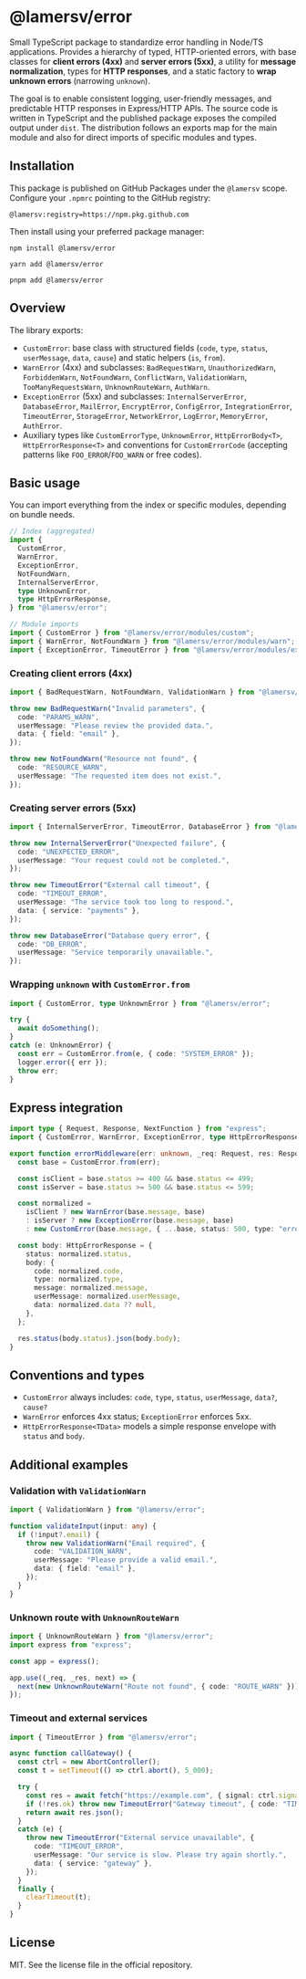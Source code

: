 # @lamersv/error

Small TypeScript package to standardize error handling in Node/TS applications. Provides a hierarchy of typed, HTTP-oriented errors, with base classes for **client errors (4xx)** and **server errors (5xx)**, a utility for **message normalization**, types for **HTTP responses**, and a static factory to **wrap unknown errors** (narrowing `unknown`).

The goal is to enable consistent logging, user-friendly messages, and predictable HTTP responses in Express/HTTP APIs. The source code is written in TypeScript and the published package exposes the compiled output under `dist`. The distribution follows an exports map for the main module and also for direct imports of specific modules and types.

## Installation

This package is published on GitHub Packages under the `@lamersv` scope. Configure your `.npmrc` pointing to the GitHub registry:

```
@lamersv:registry=https://npm.pkg.github.com
```

Then install using your preferred package manager:

```
npm install @lamersv/error
```

```
yarn add @lamersv/error
```

```
pnpm add @lamersv/error
```

## Overview

The library exports:

- `CustomError`: base class with structured fields (`code`, `type`, `status`, `userMessage`, `data`, `cause`) and static helpers (`is`, `from`).
- `WarnError` (4xx) and subclasses: `BadRequestWarn`, `UnauthorizedWarn`, `ForbiddenWarn`, `NotFoundWarn`, `ConflictWarn`, `ValidationWarn`, `TooManyRequestsWarn`, `UnknownRouteWarn`, `AuthWarn`.
- `ExceptionError` (5xx) and subclasses: `InternalServerError`, `DatabaseError`, `MailError`, `EncryptError`, `ConfigError`, `IntegrationError`, `TimeoutError`, `StorageError`, `NetworkError`, `LogError`, `MemoryError`, `AuthError`.
- Auxiliary types like `CustomErrorType`, `UnknownError`, `HttpErrorBody<T>`, `HttpErrorResponse<T>` and conventions for `CustomErrorCode` (accepting patterns like `FOO_ERROR`/`FOO_WARN` or free codes).

## Basic usage

You can import everything from the index or specific modules, depending on bundle needs.

```ts
// Index (aggregated)
import {
  CustomError,
  WarnError,
  ExceptionError,
  NotFoundWarn,
  InternalServerError,
  type UnknownError,
  type HttpErrorResponse,
} from "@lamersv/error";

// Module imports
import { CustomError } from "@lamersv/error/modules/custom";
import { WarnError, NotFoundWarn } from "@lamersv/error/modules/warn";
import { ExceptionError, TimeoutError } from "@lamersv/error/modules/exception";
```

### Creating client errors (4xx)

```ts
import { BadRequestWarn, NotFoundWarn, ValidationWarn } from "@lamersv/error";

throw new BadRequestWarn("Invalid parameters", {
  code: "PARAMS_WARN",
  userMessage: "Please review the provided data.",
  data: { field: "email" },
});

throw new NotFoundWarn("Resource not found", {
  code: "RESOURCE_WARN",
  userMessage: "The requested item does not exist.",
});
```

### Creating server errors (5xx)

```ts
import { InternalServerError, TimeoutError, DatabaseError } from "@lamersv/error";

throw new InternalServerError("Unexpected failure", {
  code: "UNEXPECTED_ERROR",
  userMessage: "Your request could not be completed.",
});

throw new TimeoutError("External call timeout", {
  code: "TIMEOUT_ERROR",
  userMessage: "The service took too long to respond.",
  data: { service: "payments" },
});

throw new DatabaseError("Database query error", {
  code: "DB_ERROR",
  userMessage: "Service temporarily unavailable.",
});
```

### Wrapping `unknown` with `CustomError.from`

```ts
import { CustomError, type UnknownError } from "@lamersv/error";

try {
  await doSomething();
}
catch (e: UnknownError) {
  const err = CustomError.from(e, { code: "SYSTEM_ERROR" });
  logger.error({ err });
  throw err;
}
```

## Express integration

```ts
import type { Request, Response, NextFunction } from "express";
import { CustomError, WarnError, ExceptionError, type HttpErrorResponse } from "@lamersv/error";

export function errorMiddleware(err: unknown, _req: Request, res: Response, _next: NextFunction) {
  const base = CustomError.from(err);

  const isClient = base.status >= 400 && base.status <= 499;
  const isServer = base.status >= 500 && base.status <= 599;

  const normalized =
    isClient ? new WarnError(base.message, base)
    : isServer ? new ExceptionError(base.message, base)
    : new CustomError(base.message, { ...base, status: 500, type: "error", code: "SYSTEM_ERROR" });

  const body: HttpErrorResponse = {
    status: normalized.status,
    body: {
      code: normalized.code,
      type: normalized.type,
      message: normalized.message,
      userMessage: normalized.userMessage,
      data: normalized.data ?? null,
    },
  };

  res.status(body.status).json(body.body);
}
```

## Conventions and types

- `CustomError` always includes: `code`, `type`, `status`, `userMessage`, `data?`, `cause?`  
- `WarnError` enforces 4xx status; `ExceptionError` enforces 5xx.  
- `HttpErrorResponse<TData>` models a simple response envelope with `status` and `body`.  

## Additional examples

### Validation with `ValidationWarn`

```ts
import { ValidationWarn } from "@lamersv/error";

function validateInput(input: any) {
  if (!input?.email) {
    throw new ValidationWarn("Email required", {
      code: "VALIDATION_WARN",
      userMessage: "Please provide a valid email.",
      data: { field: "email" },
    });
  }
}
```

### Unknown route with `UnknownRouteWarn`

```ts
import { UnknownRouteWarn } from "@lamersv/error";
import express from "express";

const app = express();

app.use((_req, _res, next) => {
  next(new UnknownRouteWarn("Route not found", { code: "ROUTE_WARN" }));
});
```

### Timeout and external services

```ts
import { TimeoutError } from "@lamersv/error";

async function callGateway() {
  const ctrl = new AbortController();
  const t = setTimeout(() => ctrl.abort(), 5_000);

  try {
    const res = await fetch("https://example.com", { signal: ctrl.signal });
    if (!res.ok) throw new TimeoutError("Gateway timeout", { code: "TIMEOUT_ERROR" });
    return await res.json();
  } 
  catch (e) {
    throw new TimeoutError("External service unavailable", {
      code: "TIMEOUT_ERROR",
      userMessage: "Our service is slow. Please try again shortly.",
      data: { service: "gateway" },
    });
  } 
  finally {
    clearTimeout(t);
  }
}
```

## License

MIT. See the license file in the official repository.
